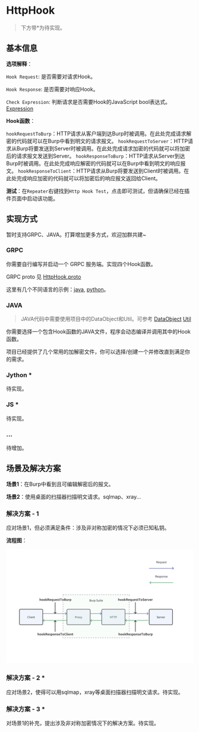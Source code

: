 # HttpHook

> 下方带*为待实现。

## 基本信息

**选项解释**：

`Hook Request`: 是否需要对请求Hook。

`Hook Response`: 是否需要对响应Hook。

`Check Expression`: 判断请求是否需要Hook的JavaScript bool表达式。[Expression](https://github.com/outlaws-bai/Galaxy/blob/main/docs/Basic.md#Expression)

**Hook函数**：

`hookRequestToBurp`：HTTP请求从客户端到达Burp时被调用。在此处完成请求解密的代码就可以在Burp中看到明文的请求报文。
`hookRequestToServer`：HTTP请求从Burp将要发送到Server时被调用。在此处完成请求加密的代码就可以将加密后的请求报文发送到Server。
`hookResponseToBurp`：HTTP请求从Server到达Burp时被调用。在此处完成响应解密的代码就可以在Burp中看到明文的响应报文。
`hookResponseToClient`：HTTP请求从Burp将要发送到Client时被调用。在此处完成响应加密的代码就可以将加密后的响应报文返回给Client。


**测试**：在`Repeater`右键找到`Http Hook Test`，点击即可测试，但请确保已经在插件页面中启动该功能。

## 实现方式

暂时支持GRPC、JAVA。打算增加更多方式，欢迎加群共建~

### GRPC

你需要自行编写并启动一个 GRPC 服务端。实现四个Hook函数。

GRPC proto 见 [HttpHook.proto](https://github.com/outlaws-bai/Galaxy/blob/main/src/main/proto/HttpHook.proto)

这里有几个不同语言的示例：[java](https://github.com/outlaws-bai/Galaxy/blob/main/src/test/java/org/m2sec/core/httphook/HttpHookGrpcServer.java), [python](https://github.com/outlaws-bai/PyGRpcServer)。

### JAVA

> JAVA代码中需要使用项目中的DataObject和Util。可参考 [DataObject](https://github.com/outlaws-bai/Galaxy/blob/main/docs/Basic.md#DataObject) [Util](https://github.com/outlaws-bai/Galaxy/blob/main/docs/Basic.md#Util)

你需要选择一个包含Hook函数的JAVA文件，程序会动态编译并调用其中的Hook函数。

项目已经提供了几个常用的加解密文件，你可以选择/创建一个并修改直到满足你的需求。

### Jython *

待实现。

### JS *

待实现。

### ...

待增加。

## 场景及解决方案

**场景1**：在Burp中看到且可编辑解密后的报文。

**场景2**：使用桌面的扫描器扫描明文请求。sqlmap、xray...

### 解决方案 - 1

应对场景1，但必须满足条件：涉及非对称加密的情况下必须已知私钥。

**流程图**：

![流程图](https://raw.githubusercontent.com/outlaws-bai/picture/main/img/image-20240621105543574.png)

### 解决方案 - 2 *

应对场景2，使得可以用sqlmap，xray等桌面扫描器扫描明文请求。待实现。

### 解决方案 - 3 *

对场景1的补充，提出涉及非对称加密情况下的解决方案。待实现。
